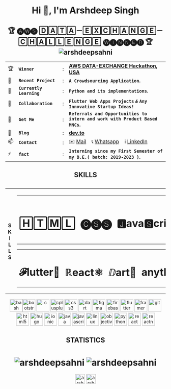 <h1 align="center">Hi 👋, I'm Arshdeep Singh </h1>
<h2 align="center">🏆 🅐🅦🅢 🄳🄰🅃🄰－🄴🅇🄲🄷🄰🄽🄶🄴－🄲🄷🄰🄻🄻🄴🄽🄶🄴 🅦🅘🅝🅝🅔🅡 🏆<br>
<img src="https://komarev.com/ghpvc/?username=arshdeepsahni" alt="arshdeepsahni" /> </h2>

|||||
|---|---|---|---|
|🏆|**`Winner`**| : |**[AWS DATA-EXCHANGE Hackathon, USA](https://devpost.com/software/qwe-8a2wtn)**|
|🔭|**`Recent Project`**| : |**`A Crowdsourcing Application`.**|
|🌱|**`Currently Learning`**| : |**`Python and its implementations`.**|
|👯|**`Collaboration`**| : |**`Flutter Web Apps Projects` _`&`_ `Any Innovative Startup Ideas!`**|
|🤝|**`Get Me`**| : | **`Referrals and Opportunities to intern and work with Product Based MNCs`.**|
|📝|**`Blog`**| : |**[dev.to](https://dev.to/arshdeepsahni)**|
|📫|**`Contact`**| : |✉️ [Mail](arsh22sahni@gmail.com) &nbsp;&nbsp;  📞 [Whatsapp](https://wa.me/9872453423) &nbsp;&nbsp;  ℹ️ [LinkedIn](https://www.linkedin.com/in/arshdeep-singh-418a9b194/)|
|⚡|**`fact`**| : |**`Interning since my First Semester of my B.E.( batch: 2019-2023 )`.**|


### <h2 align="center">SKILLS<h2>
<!-- BLOG-POST-LIST:START -->
<!-- BLOG-POST-LIST:END -->

<table>
  <tr>
    <th>S<br>K<br>I<br>L<br>L<br>S</th>
    <th><table><th><h1>🄷🅃🄼🄻</h1></th><th><h1>🅒🅢🅢</h1></th><th><h1>🅹ava🆂cript</h1></th><th><h1>🅒✚✚</h1></th><th><h1>𝒫ython🐍</h1></th><th><h1>🅹🆂🅧</h1></th></table><table><th><h1>𝓕lutter📱</h1></th><th><h1>ℝeact⚛︎</h1></th><th><h1>ⅅart🧿</h1></th><th><h1>anything related to Tech...</h1></th></table></h1></th>
  </tr>
</table>

<p align="center"><img src="https://www.vectorlogo.zone/logos/gnu_bash/gnu_bash-icon.svg" alt="bash" width="40" height="40"/><img src="https://devicons.github.io/devicon/devicon.git/icons/bootstrap/bootstrap-plain.svg" alt="bootstrap" width="40" height="40"/> <img src="https://devicons.github.io/devicon/devicon.git/icons/c/c-original.svg" alt="c" width="40" height="40"/> <img src="https://devicons.github.io/devicon/devicon.git/icons/cplusplus/cplusplus-original.svg" alt="cplusplus" width="40" height="40"/> <img src="https://devicons.github.io/devicon/devicon.git/icons/css3/css3-original-wordmark.svg" alt="css3" width="40" height="40"/> <img src="https://www.vectorlogo.zone/logos/dartlang/dartlang-icon.svg" alt="dart" width="40" height="40"/> <img src="https://www.vectorlogo.zone/logos/figma/figma-icon.svg" alt="figma" width="40" height="40"/> <img src="https://www.vectorlogo.zone/logos/firebase/firebase-icon.svg" alt="firebase" width="40" height="40"/> <img src="https://www.vectorlogo.zone/logos/flutterio/flutterio-icon.svg" alt="flutter" width="40" height="40"/> <img src="https://www.vectorlogo.zone/logos/framer/framer-icon.svg" alt="framer" width="40" height="40"/> <img src="https://www.vectorlogo.zone/logos/git-scm/git-scm-icon.svg" alt="git" width="40" height="40"/> <img src="https://devicons.github.io/devicon/devicon.git/icons/html5/html5-original-wordmark.svg" alt="html5" width="40" height="40"/> <img src="https://api.iconify.design/logos-hugo.svg" alt="hugo" width="40" height="40"/> <img src="https://upload.wikimedia.org/wikipedia/commons/d/d1/Ionic_Logo.svg" alt="ionic" width="40" height="40"/> <img src="https://devicons.github.io/devicon/devicon.git/icons/java/java-original-wordmark.svg" alt="java" width="40" height="40"/> <img src="https://devicons.github.io/devicon/devicon.git/icons/javascript/javascript-original.svg" alt="javascript" width="40" height="40"/> <img src="https://devicons.github.io/devicon/devicon.git/icons/linux/linux-original.svg" alt="linux" width="40" height="40"/> <img src="https://www.vectorlogo.zone/logos/apple_objectivec/apple_objectivec-icon.svg" alt="objectivec" width="40" height="40"/> <img src="https://devicons.github.io/devicon/devicon.git/icons/python/python-original.svg" alt="python" width="40" height="40"/> <img src="https://devicons.github.io/devicon/devicon.git/icons/react/react-original-wordmark.svg" alt="react" width="40" height="40"/> <img src="https://reactnative.dev/img/header_logo.svg" alt="reactnative" width="40" height="40"/></p>

### <h2 align="center">STATISTICS<h2>
<h1 align="center"><img align="center" src="https://github-readme-stats.vercel.app/api/top-langs/?username=arshdeepsahni&layout=compact&hide=html" alt="arshdeepsahni" />&nbsp;<img align="center" src="https://github-readme-stats.vercel.app/api?username=arshdeepsahni&show_icons=true" alt="arshdeepsahni" /></h1>

<p align="center">
<a href="https://dev.to/arshdeepsahni" target="blank"><img align="center" src="https://cdn.jsdelivr.net/npm/simple-icons@3.0.1/icons/dev-dot-to.svg" alt="arshdeepsahni" height="30" width="30" /></a>
<a href="https://linkedin.com/in/arshdeep-singh-418a9b194" target="blank"><img align="center" src="https://cdn.jsdelivr.net/npm/simple-icons@3.0.1/icons/linkedin.svg" alt="arshdeep-singh-418a9b194" height="30" width="30" /></a>
</p>
